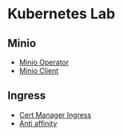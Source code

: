 # Kubernetes Lab

## Minio

* [Minio Operator](https://github.com/minio/operator/releases/tag/v4.2.14)
* [Minio Client](https://docs.min.io/docs/minio-client-complete-guide.html)

## Ingress
* [Cert Manager Ingress](https://cert-manager.io/docs/usage/ingress/)
* [Anti affinity](https://thenewstack.io/implement-node-and-pod-affinity-anti-affinity-in-kubernetes-a-practical-example/)
